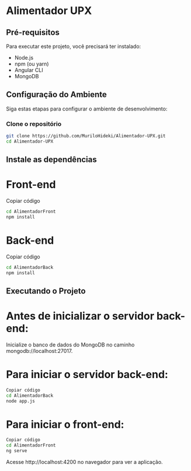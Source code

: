 # Alimentador UPX

## Pré-requisitos

Para executar este projeto, você precisará ter instalado:
- Node.js
- npm (ou yarn)
- Angular CLI
- MongoDB

## Configuração do Ambiente

Siga estas etapas para configurar o ambiente de desenvolvimento:

### Clone o repositório

```bash
git clone https://github.com/MuriloHideki/Alimentador-UPX.git
cd Alimentador-UPX
```

## Instale as dependências

# Front-end

Copiar código
```bash
cd AlimentadorFront
npm install
```

# Back-end

Copiar código
```bash
cd AlimentadorBack
npm install
```

## Executando o Projeto

# Antes de inicializar o servidor back-end:

Inicialize o banco de dados do MongoDB no caminho mongodb://localhost:27017.

# Para iniciar o servidor back-end:

```bash
Copiar código
cd AlimentadorBack
node app.js
```

# Para iniciar o front-end:

```bash
Copiar código
cd AlimentadorFront
ng serve
```
Acesse http://localhost:4200 no navegador para ver a aplicação.